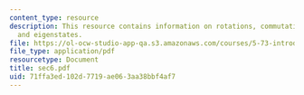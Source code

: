 ```yaml
---
content_type: resource
description: This resource contains information on rotations, commutation relations,
  and eigenstates.
file: https://ol-ocw-studio-app-qa.s3.amazonaws.com/courses/5-73-introductory-quantum-mechanics-i-fall-2005/71ffa3ed102d7719ae063aa38bbf4af7_sec6.pdf
file_type: application/pdf
resourcetype: Document
title: sec6.pdf
uid: 71ffa3ed-102d-7719-ae06-3aa38bbf4af7
---
```

